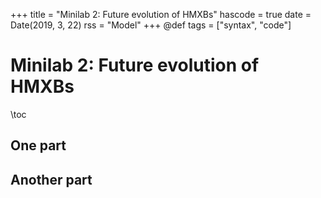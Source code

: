 +++
title = "Minilab 2: Future evolution of HMXBs"
hascode = true
date = Date(2019, 3, 22)
rss = "Model"
+++
@def tags = ["syntax", "code"]

# Minilab 2: Future evolution of HMXBs

\toc

## One part
## Another part
